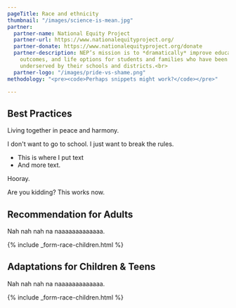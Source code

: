 ```yaml
---
pageTitle: Race and ethnicity
thumbnail: "/images/science-is-mean.jpg"
partner:
  partner-name: National Equity Project
  partner-url: https://www.nationalequityproject.org/
  partner-donate: https://www.nationalequityproject.org/donate
  partner-description: NEP’s mission is to *dramatically* improve educational experiences,
    outcomes, and life options for students and families who have been historically
    underserved by their schools and districts.<br>
  partner-logo: "/images/pride-vs-shame.png"
methodology: "<pre><code>Perhaps snippets might work?</code></pre>"

---
```

## Best Practices

Living together in peace and harmony.

I don't want to go to school.  I just want to break the rules.

* This is where I put text
* And more text.

Hooray.

Are you kidding?  This works now.

## Recommendation for Adults

Nah nah nah na naaaaaaaaaaaaa.

{% include _form-race-children.html %}

## Adaptations for Children & Teens

Nah nah nah na naaaaaaaaaaaaa.

{% include _form-race-children.html %}